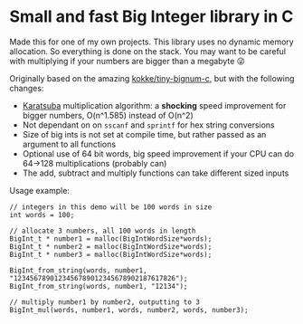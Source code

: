 # Small and fast Big Integer library in C

Made this for one of my own projects. This library uses no dynamic memory allocation. So everything is done on the stack. You may want to be careful with multiplying if your numbers are bigger than a megabyte :stuck_out_tongue_winking_eye:

Originally based on the amazing [kokke/tiny-bignum-c](https://github.com/kokke/tiny-bignum-c), but with the following changes:
- [Karatsuba](https://en.wikipedia.org/wiki/Karatsuba_algorithm) multiplication algorithm: a **shocking** speed improvement for bigger numbers, O(n^1.585) instead of O(n^2)
- Not dependant on on `sscanf` and `sprintf` for hex string conversions
- Size of big ints is not set at compile time, but rather passed as an argument to all functions
- Optional use of 64 bit words, big speed improvement if your CPU can do 64→128 multiplications (probably can)
- The add, subtract and multiply functions can take different sized inputs

Usage example:

```
// integers in this demo will be 100 words in size
int words = 100;

// allocate 3 numbers, all 100 words in length
BigInt_t * number1 = malloc(BigIntWordSize*words);
BigInt_t * number2 = malloc(BigIntWordSize*words);
BigInt_t * number3 = malloc(BigIntWordSize*words);

BigInt_from_string(words, number1, "1234567890123456789012345678902187617826");
BigInt_from_string(words, number1, "12134");

// multiply number1 by number2, outputting to 3
BigInt_mul(words, number1, words, number2, words, number3);
```
